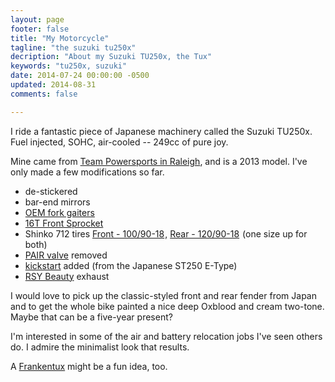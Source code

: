 ```yaml
---
layout: page
footer: false
title: "My Motorcycle"
tagline: "the suzuki tu250x"
decription: "About my Suzuki TU250x, the Tux"
keywords: "tu250x, suzuki"
date: 2014-07-24 00:00:00 -0500
updated: 2014-08-31
comments: false

---
```


I ride a fantastic piece of Japanese machinery called the Suzuki
TU250x. Fuel injected, SOHC, air-cooled -- 249cc of pure joy.

Mine came from [Team Powersports in Raleigh][tps], and is a 2013
model. I've only made a few modifications so far.

* de-stickered
* bar-end mirrors
* [OEM fork gaiters](http://japan.webike.net/products/1566192.html)
* <a href="http://www.amazon.com/gp/product/B001AVS6H2/ref=as_li_tl?ie=UTF8&camp=1789&creative=390957&creativeASIN=B001AVS6H2&linkCode=as2&tag=obrieisapileo-20&linkId=K6LGILBZWIVUP2RE">16T Front Sprocket</a><img src="http://ir-na.amazon-adsystem.com/e/ir?t=obrieisapileo-20&l=as2&o=1&a=B001AVS6H2" width="1" height="1" border="0" alt="" style="border:none !important; margin:0px !important;" />
* Shinko 712 tires <a href="http://www.amazon.com/gp/product/B001CD8W68/ref=as_li_tl?ie=UTF8&camp=1789&creative=390957&creativeASIN=B001CD8W68&linkCode=as2&tag=obrieisapileo-20&linkId=XQGQJPYZMHPVUZFW">Front - 100/90-18</a><img src="http://ir-na.amazon-adsystem.com/e/ir?t=obrieisapileo-20&l=as2&o=1&a=B001CD8W68" width="1" height="1" border="0" alt="" style="border:none !important; margin:0px !important;" />, <a href="http://www.amazon.com/gp/product/B005242JDA/ref=as_li_tl?ie=UTF8&camp=1789&creative=390957&creativeASIN=B005242JDA&linkCode=as2&tag=obrieisapileo-20&linkId=DVM3KYOM7AXL5AKS">Rear - 120/90-18</a><img src="http://ir-na.amazon-adsystem.com/e/ir?t=obrieisapileo-20&l=as2&o=1&a=B005242JDA" width="1" height="1" border="0" alt="" style="border:none !important; margin:0px !important;" /> (one size up for both)
* [PAIR valve] removed
* [kickstart] added (from the Japanese ST250 E-Type)
* [RSY Beauty] exhaust

I would love to pick up the classic-styled front and rear fender from
Japan and to get the whole bike painted a nice deep Oxblood and cream
two-tone. Maybe that can be a five-year present?

I'm interested in some of the air and battery relocation jobs I've
seen others do. I admire the minimalist look that results.

A [Frankentux](/projects/motorcycle/frankentux/) might be a fun idea, too.

[tps]: http://www.team-powersportsraleigh.com/

[PAIR valve]: /projects/motorcycle/tu250x-pair-removal/

[kickstart]: /projects/motorcycle/tu250x-kickstart/

[RSY Beauty]: /blog/2014/10/10/rsy-beauty-megaphone/
